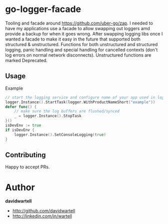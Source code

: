 # go-logger-facade

Tooling and facade around https://github.com/uber-go/zap. 
I needed to have my applications use a facade to allow swapping out loggers amd provide a backup for when it goes wrong.
After swapping logging libs once I wanted a facade to make it easy in the future that supported both structured & unstructured.
Functions for both unstructured and structured logging, panic handling and special handling for cancelled contexts 
(don't log errors on normal network disconnects).
Unstructured functions are marked Deprecated.

## Usage

Example
```go
// start the logging service and configure name of your app used in log file names if you enable logging to files
logger.Instance().StartTask(logger.WithProductNameShort("example"))
defer func() {
    // make sure the log buffers are flushed/synced
    _ = logger.Instance().StopTask
}()
isDevEnv := true
if isDevEnv {
    logger.Instance().SetConsoleLogging(true)
}
```

## Contributing

Happy to accept PRs.

# Author

**davidwartell**

* <http://github.com/davidwartell>
* <http://linkedin.com/in/wartell>
